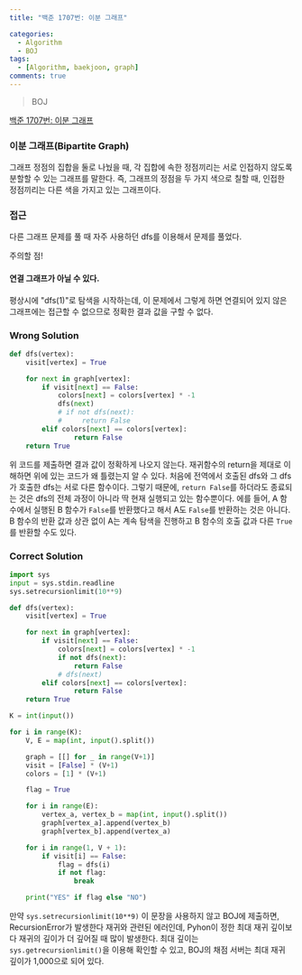 ```yaml
---
title: "백준 1707번: 이분 그래프"

categories:
  - Algorithm
  - BOJ
tags:
  - [Algorithm, baekjoon, graph]
comments: true
---
```


> BOJ

[백준 1707번: 이분 그래프](https://www.acmicpc.net/problem/1707)

### 이분 그래프(Bipartite Graph)

그래프 정점의 집합을 둘로 나눴을 때, 각 집합에 속한 정점끼리는 서로 인접하지 않도록 분할할 수 있는 그래프를 말한다.
즉, 그래프의 정점을 두 가지 색으로 칠할 때, 인접한 정점끼리는 다른 색을 가지고 있는 그래프이다.

### 접근

다른 그래프 문제를 풀 때 자주 사용하던 dfs를 이용해서 문제를 풀었다.

주의할 점!

#### 연결 그래프가 아닐 수 있다.

평상시에 "dfs(1)"로 탐색을 시작하는데, 이 문제에서 그렇게 하면 연결되어 있지 않은 그래프에는 접근할 수 없으므로 정확한 결과 값을 구할 수 없다.

### Wrong Solution

```python
def dfs(vertex):
    visit[vertex] = True

    for next in graph[vertex]:
        if visit[next] == False:
            colors[next] = colors[vertex] * -1
            dfs(next)
            # if not dfs(next):
            #     return False
        elif colors[next] == colors[vertex]:
                return False
    return True
```

위 코드를 제출하면 결과 값이 정확하게 나오지 않는다.
재귀함수의 return을 제대로 이해하면 위에 있는 코드가 왜 틀렸는지 알 수 있다.
처음에 전역에서 호출된 dfs와 그 dfs가 호출한 dfs는 서로 다른 함수이다. 그렇기 때문에, `return False`를 하더라도 종료되는 것은 dfs의 전체 과정이 아니라 딱 현재 실행되고 있는 함수뿐이다.
에를 들어, A 함수에서 실행된 B 함수가 `False`를 반환했다고 해서 A도 `False`를 반환하는 것은 아니다. B 함수의 반환 값과 상관 없이 A는 계속 탐색을 진행하고 B 함수의 호출 값과 다른 `True`를 반환할 수도 있다.

### Correct Solution

```python
import sys
input = sys.stdin.readline
sys.setrecursionlimit(10**9)

def dfs(vertex):
    visit[vertex] = True

    for next in graph[vertex]:
        if visit[next] == False:
            colors[next] = colors[vertex] * -1
            if not dfs(next):
                return False
            # dfs(next)
        elif colors[next] == colors[vertex]:
                return False
    return True

K = int(input())

for i in range(K):
    V, E = map(int, input().split())

    graph = [[] for _ in range(V+1)]
    visit = [False] * (V+1)
    colors = [1] * (V+1)

    flag = True

    for i in range(E):
        vertex_a, vertex_b = map(int, input().split())
        graph[vertex_a].append(vertex_b)
        graph[vertex_b].append(vertex_a)

    for i in range(1, V + 1):
        if visit[i] == False:
            flag = dfs(i)
            if not flag:
                break

    print("YES" if flag else "NO")
```

만약 `sys.setrecursionlimit(10**9)` 이 문장을 사용하지 않고 BOJ에 제출하면, RecursionError가 발생한다 재귀와 관련된 에러인데, Pyhon이 정한 최대 재귀 깊이보다 재귀의 깊이가 더 깊어질 때 많이 발생한다. 최대 깊이는 `sys.getrecursionlimit()`을 이용해 확인할 수 있고, BOJ의 채점 서버는 최대 재귀 깊이가 1,000으로 되어 있다.

